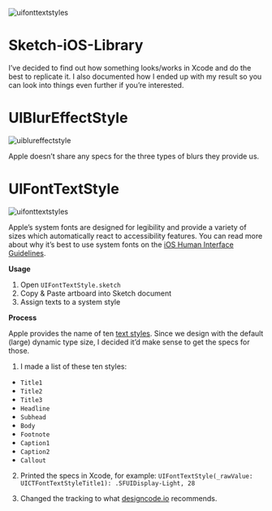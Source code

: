 ![uifonttextstyles](https://cloud.githubusercontent.com/assets/3231370/20457781/a31204fe-ae60-11e6-8785-21f0529285b0.png)

# Sketch-iOS-Library
I’ve decided to find out how something looks/works in Xcode and do the best to replicate it. I also documented how I ended up with my result so you can look into things even further if you’re interested.

# UIBlurEffectStyle
![uiblureffectstyle](https://cloud.githubusercontent.com/assets/3231370/20086487/b8aa0864-a53e-11e6-82a5-be526e1edd7a.png)

Apple doesn’t share any specs for the three types of blurs they provide us.

# UIFontTextStyle
![uifonttextstyles](https://cloud.githubusercontent.com/assets/3231370/20086527/f826d1fc-a53e-11e6-9d92-de932445b1e7.png)

Apple’s system fonts are designed for legibility and provide a variety of sizes which automatically react to accessibility features. You can read more about why it’s best to use system fonts on the [iOS Human Interface Guidelines](https://developer.apple.com/ios/human-interface-guidelines/visual-design/typography/).

**Usage**

1. Open `UIFontTextStyle.sketch`
2. Copy & Paste artboard into Sketch document
3. Assign texts to a system style

**Process**

Apple provides the name of ten [text styles](https://developer.apple.com/reference/uikit/uifonttextstyle). Since we design with the default (large) dynamic type size, I decided it’d make sense to get the specs for those.

1. I made a list of these ten styles:
  - `Title1`
  - `Title2`
  - `Title3`
  - `Headline`
  - `Subhead`
  - `Body`
  - `Footnote`
  - `Caption1`
  - `Caption2`
  - `Callout`

2. Printed the specs in Xcode, for example: `UIFontTextStyle(_rawValue: UICTFontTextStyleTitle1): .SFUIDisplay-Light, 28`

3. Changed the tracking to what [designcode.io](https://designcode.io/cloud/chapter1/iOS-Tracking.jpg) recommends.
